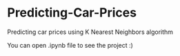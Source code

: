 # Predicting-Car-Prices
Predicting car prices using K Nearest Neighbors algorithm


You can open .ipynb file to see the project :)
